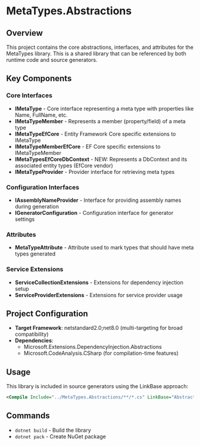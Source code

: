 # MetaTypes.Abstractions

## Overview
This project contains the core abstractions, interfaces, and attributes for the MetaTypes library. This is a shared library that can be referenced by both runtime code and source generators.

## Key Components

### Core Interfaces
- **IMetaType** - Core interface representing a meta type with properties like Name, FullName, etc.
- **IMetaTypeMember** - Represents a member (property/field) of a meta type
- **IMetaTypeEfCore** - Entity Framework Core specific extensions to IMetaType
- **IMetaTypeMemberEfCore** - EF Core specific extensions to IMetaTypeMember
- **IMetaTypesEfCoreDbContext** - NEW: Represents a DbContext and its associated entity types (EfCore vendor)
- **IMetaTypeProvider** - Provider interface for retrieving meta types

### Configuration Interfaces
- **IAssemblyNameProvider** - Interface for providing assembly names during generation
- **IGeneratorConfiguration** - Configuration interface for generator settings

### Attributes
- **MetaTypeAttribute** - Attribute used to mark types that should have meta types generated

### Service Extensions
- **ServiceCollectionExtensions** - Extensions for dependency injection setup
- **ServiceProviderExtensions** - Extensions for service provider usage

## Project Configuration
- **Target Framework**: netstandard2.0;net8.0 (multi-targeting for broad compatibility)
- **Dependencies**: 
  - Microsoft.Extensions.DependencyInjection.Abstractions
  - Microsoft.CodeAnalysis.CSharp (for compilation-time features)

## Usage
This library is included in source generators using the LinkBase approach:
```xml
<Compile Include="../MetaTypes.Abstractions/**/*.cs" LinkBase="Abstractions" />
```

## Commands
- `dotnet build` - Build the library
- `dotnet pack` - Create NuGet package